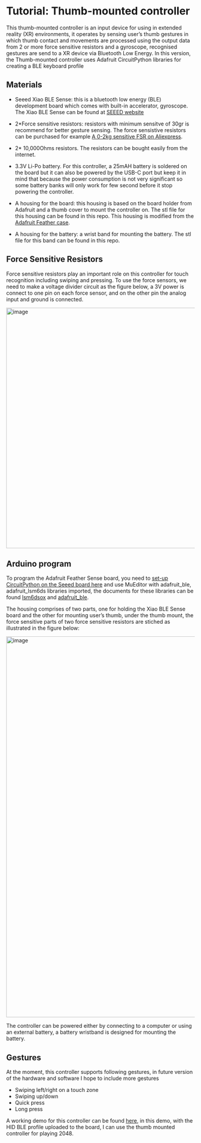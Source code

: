# Tutorial: Thumb-mounted controller

This thumb-mounted controller is an input device for using in extended reality (XR) environments, it operates by sensing user’s thumb gestures in which thumb contact and movements are processed using the output data from 2 or more force sensitive resistors and a gyroscope, recognised gestures are send to a XR device via Bluetooth Low Energy.
In this version, the Thumb-mounted controller uses Adafruit CircuitPython libraries for creating a BLE keyboard profile

## Materials

- Seeed Xiao BLE Sense: this is a bluetooth low energy (BLE) development board which comes with built-in accelerator, gyroscope. The Xiao BLE Sense can be found at [SEEED website](https://www.seeedstudio.com/Seeed-XIAO-BLE-Sense-nRF52840-p-5253.html)

- 2*Force sensitive resistors: resistors with minimum sensitve of 30gr is recommend for better gesture sensing. The force sensistive resistors can be purchased for example [A 0-2kg sensitive FSR on Aliexpress](https://www.aliexpress.com/item/32853977086.html?spm=a2g0o.order_detail.0.0.274ef19cbF8s2J).

- 2* 10,000Ohms resistors. The resistors can be bought easily from the internet.
- 3.3V Li-Po battery. For this controller, a 25mAH battery is soldered on the board but it can also be powered by the USB-C port but keep it in mind that because the power consumption is not very significant so some battery banks will only work for few second before it stop powering the controller.
- A housing for the board: this housing is based on the board holder from Adafruit and a thumb cover to mount the controller on. The stl file for this housing can be found in this repo. This housing is modified from the [Adafruit Feather case](https://www.thingiverse.com/thing:1367270/files).
- A housing for the battery: a wrist band for mounting the battery. The stl file for this band can be found in this repo.

## Force Sensitive Resistors

Force sensitive resistors play an important role on this controller for touch recognition including swiping and pressing. To use the force sensors, we need to make a voltage divider circuit as the figure below, a 3V power is connect to one pin on each force sensor, and on the other pin the analog input and ground is connected.

<img width="641" alt="image" src="https://user-images.githubusercontent.com/46408299/177759130-2bbc4c99-cab1-41ac-b37c-bf04f063c9cb.png">

## Arduino program

To program the Adafruit Feather Sense board, you need to [set-up CircuitPython on the Seeed board here](https://wiki.seeedstudio.com/XIAO-BLE_CircutPython/) and use MuEditor with adafruit_ble, adafruit_lsm6ds libraries imported, the documents for these libraries can be found [lsm6dsox](https://docs.circuitpython.org/projects/lsm6dsox/en/latest/api.html) and [adafruit_ble](https://docs.circuitpython.org/projects/ble/en/latest/). 

The housing comprises of two parts, one for holding the Xiao BLE Sense board and the other for mounting user’s thumb, under the thumb mount, the force sensitive parts of two force sensitive resistors are stiched as illustrated in the figure below:

<img width="1015" alt="image" src="https://user-images.githubusercontent.com/46408299/177760280-9ac10604-1062-4f7e-9aa3-c964e360e409.png">


The controller can be powered either by connecting to a computer or using an external battery, a battery wristband is designed for mounting the battery.


## Gestures
At the moment, this controller supports following gestures, in future version of the hardware and software I hope to include more gestures
- Swiping left/right on a touch zone
- Swiping up/down
- Quick press
- Long press

A working demo for this controller can be found [here](https://soundxvision.io/lets-play-2048), in this demo, with the HID BLE profile uploaded to the board, I can use the thumb mounted controller for playing 2048.
